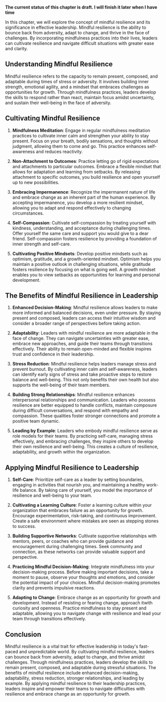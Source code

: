 **The current status of this chapter is draft. I will finish it later when I have time**

In this chapter, we will explore the concept of mindful resilience and its significance in effective leadership. Mindful resilience is the ability to bounce back from adversity, adapt to change, and thrive in the face of challenges. By incorporating mindfulness practices into their lives, leaders can cultivate resilience and navigate difficult situations with greater ease and clarity.

Understanding Mindful Resilience
--------------------------------

Mindful resilience refers to the capacity to remain present, composed, and adaptable during times of stress or adversity. It involves building inner strength, emotional agility, and a mindset that embraces challenges as opportunities for growth. Through mindfulness practices, leaders develop the skills to respond rather than react, maintain focus amidst uncertainty, and sustain their well-being in the face of adversity.

Cultivating Mindful Resilience
------------------------------

1. **Mindfulness Meditation**: Engage in regular mindfulness meditation practices to cultivate inner calm and strengthen your ability to stay present. Focus on your breath, bodily sensations, and thoughts without judgment, allowing them to come and go. This practice enhances self-awareness and reduces reactivity.

2. **Non-Attachment to Outcomes**: Practice letting go of rigid expectations and attachments to particular outcomes. Embrace a flexible mindset that allows for adaptation and learning from setbacks. By releasing attachment to specific outcomes, you build resilience and open yourself up to new possibilities.

3. **Embracing Impermanence**: Recognize the impermanent nature of life and embrace change as an inherent part of the human experience. By accepting impermanence, you develop a more resilient mindset, allowing you to adapt and respond effectively to changing circumstances.

4. **Self-Compassion**: Cultivate self-compassion by treating yourself with kindness, understanding, and acceptance during challenging times. Offer yourself the same care and support you would give to a dear friend. Self-compassion fosters resilience by providing a foundation of inner strength and self-care.

5. **Cultivating Positive Mindsets**: Develop positive mindsets such as optimism, gratitude, and a growth-oriented mindset. Optimism helps you maintain a positive outlook in challenging situations, while gratitude fosters resilience by focusing on what is going well. A growth mindset enables you to view setbacks as opportunities for learning and personal development.

The Benefits of Mindful Resilience in Leadership
------------------------------------------------

1. **Enhanced Decision-Making**: Mindful resilience allows leaders to make more informed and balanced decisions, even under pressure. By staying present and composed, leaders can access their intuitive wisdom and consider a broader range of perspectives before taking action.

2. **Adaptability**: Leaders with mindful resilience are more adaptable in the face of change. They can navigate uncertainties with greater ease, embrace new approaches, and guide their teams through transitions effectively. Their ability to remain open-minded and flexible inspires trust and confidence in their leadership.

3. **Stress Reduction**: Mindful resilience helps leaders manage stress and prevent burnout. By cultivating inner calm and self-awareness, leaders can identify early signs of stress and take proactive steps to restore balance and well-being. This not only benefits their own health but also supports the well-being of their team members.

4. **Building Strong Relationships**: Mindful resilience enhances interpersonal relationships and communication. Leaders who possess resilience are better equipped to handle conflicts, maintain composure during difficult conversations, and respond with empathy and compassion. These qualities foster stronger connections and promote a positive team dynamic.

5. **Leading by Example**: Leaders who embody mindful resilience serve as role models for their teams. By practicing self-care, managing stress effectively, and embracing challenges, they inspire others to develop their own resilience and well-being. This creates a culture of resilience, adaptability, and growth within the organization.

Applying Mindful Resilience to Leadership
-----------------------------------------

1. **Self-Care**: Prioritize self-care as a leader by setting boundaries, engaging in activities that nourish you, and maintaining a healthy work-life balance. By taking care of yourself, you model the importance of resilience and well-being to your team.

2. **Cultivating a Learning Culture**: Foster a learning culture within your organization that embraces failure as an opportunity for growth. Encourage experimentation, risk-taking, and continuous improvement. Create a safe environment where mistakes are seen as stepping stones to success.

3. **Building Supportive Networks**: Cultivate supportive relationships with mentors, peers, or coaches who can provide guidance and encouragement during challenging times. Seek community and connection, as these networks can provide valuable support and perspective.

4. **Practicing Mindful Decision-Making**: Integrate mindfulness into your decision-making process. Before making important decisions, take a moment to pause, observe your thoughts and emotions, and consider the potential impact of your choices. Mindful decision-making promotes clarity and prevents impulsive reactions.

5. **Adapting to Change**: Embrace change as an opportunity for growth and development. Instead of resisting or fearing change, approach itwith curiosity and openness. Practice mindfulness to stay present and adaptable, allowing you to navigate change with resilience and lead your team through transitions effectively.

Conclusion
----------

Mindful resilience is a vital trait for effective leadership in today's fast-paced and unpredictable world. By cultivating mindful resilience, leaders can bounce back from adversity, adapt to change, and thrive amidst challenges. Through mindfulness practices, leaders develop the skills to remain present, composed, and adaptable during stressful situations. The benefits of mindful resilience include enhanced decision-making, adaptability, stress reduction, stronger relationships, and leading by example. By applying mindful resilience to their leadership practices, leaders inspire and empower their teams to navigate difficulties with resilience and embrace change as an opportunity for growth.
